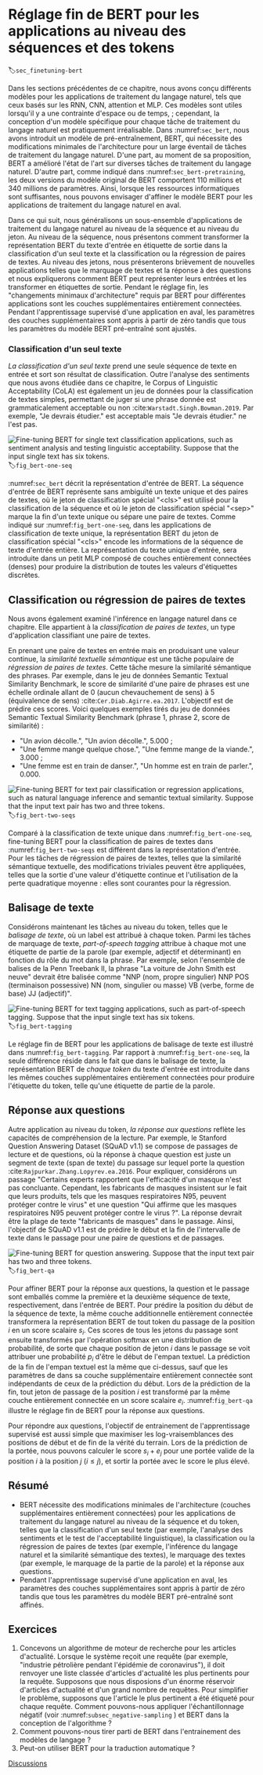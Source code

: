 # Réglage fin de BERT pour les applications au niveau des séquences et des tokens
:label:`sec_finetuning-bert` 

Dans les sections précédentes de ce chapitre,
nous avons conçu différents modèles pour les applications de traitement du langage naturel,
tels que ceux basés sur les RNN, CNN, attention et MLP.
Ces modèles sont utiles lorsqu'il y a une contrainte d'espace ou de temps,
; cependant,
la conception d'un modèle spécifique pour chaque tâche de traitement du langage naturel
est pratiquement irréalisable.
Dans :numref:`sec_bert`,
nous avons introduit un modèle de pré-entraînement, BERT,
qui nécessite des modifications minimales de l'architecture
pour un large éventail de tâches de traitement du langage naturel.
D'une part,
au moment de sa proposition,
BERT a amélioré l'état de l'art sur diverses tâches de traitement du langage naturel.
D'autre part,
comme indiqué dans :numref:`sec_bert-pretraining`,
les deux versions du modèle original de BERT
comportent 110 millions et 340 millions de paramètres.
Ainsi, lorsque les ressources informatiques sont suffisantes,
nous pouvons envisager
d'affiner le modèle BERT pour les applications de traitement du langage naturel en aval.

Dans ce qui suit,
nous généralisons un sous-ensemble d'applications de traitement du langage naturel
au niveau de la séquence et au niveau du jeton.
Au niveau de la séquence,
nous présentons comment transformer la représentation BERT du texte d'entrée
en étiquette de sortie
dans la classification d'un seul texte
et la classification ou la régression de paires de textes.
Au niveau des jetons, nous présenterons brièvement de nouvelles applications
telles que le marquage de textes et la réponse à des questions
et nous expliquerons comment BERT peut représenter leurs entrées et les transformer en étiquettes de sortie.
Pendant le réglage fin,
les "changements minimaux d'architecture" requis par BERT pour différentes applications
sont les couches supplémentaires entièrement connectées.
Pendant l'apprentissage supervisé d'une application en aval,
les paramètres des couches supplémentaires sont appris à partir de zéro tandis que
tous les paramètres du modèle BERT pré-entraîné sont ajustés.


### Classification d'un seul texte

*La classification d'un seul texte* prend une seule séquence de texte en entrée et sort son résultat de classification.
Outre l'analyse des sentiments que nous avons étudiée dans ce chapitre,
le Corpus of Linguistic Acceptability (CoLA)
est également un jeu de données pour la classification de textes simples,
permettant de juger si une phrase donnée est grammaticalement acceptable ou non :cite:`Warstadt.Singh.Bowman.2019`.
Par exemple, "Je devrais étudier." est acceptable mais "Je devrais étudier." ne l'est pas.

![Fine-tuning BERT for single text classification applications, such as sentiment analysis and testing linguistic acceptability. Suppose that the input single text has six tokens.](../img/bert-one-seq.svg) 
:label:`fig_bert-one-seq` 

 :numref:`sec_bert` décrit la représentation d'entrée de BERT.
La séquence d'entrée de BERT représente sans ambiguïté un texte unique et des paires de textes,
où le jeton de classification spécial 
"&lt;cls&gt;" est utilisé pour la classification de la séquence et 
où le jeton de classification spécial 
"&lt;sep&gt;" marque la fin d'un texte unique ou sépare une paire de textes.
Comme indiqué sur :numref:`fig_bert-one-seq`,
dans les applications de classification de texte unique,
la représentation BERT du jeton de classification spécial 
"&lt;cls&gt;" encode les informations de la séquence de texte d'entrée entière.
La représentation du texte unique d'entrée,
sera introduite dans un petit MLP composé de couches entièrement connectées (denses)
pour produire la distribution de toutes les valeurs d'étiquettes discrètes.


## Classification ou régression de paires de textes

Nous avons également examiné l'inférence en langage naturel dans ce chapitre.
Elle appartient à la *classification de paires de textes*,
un type d'application classifiant une paire de textes.

En prenant une paire de textes en entrée mais en produisant une valeur continue,
la *similarité textuelle sémantique* est une tâche populaire de *régression de paires de textes*.
Cette tâche mesure la similarité sémantique des phrases.
Par exemple, dans le jeu de données Semantic Textual Similarity Benchmark,
le score de similarité d'une paire de phrases
est une échelle ordinale allant de 0 (aucun chevauchement de sens) à 5 (équivalence de sens) :cite:`Cer.Diab.Agirre.ea.2017`.
L'objectif est de prédire ces scores.
Voici quelques exemples tirés du jeu de données Semantic Textual Similarity Benchmark (phrase 1, phrase 2, score de similarité) :

* "Un avion décolle.", "Un avion décolle.", 5.000 ;
* "Une femme mange quelque chose.", "Une femme mange de la viande.", 3.000 ;
* "Une femme est en train de danser.", "Un homme est en train de parler.", 0.000.


![Fine-tuning BERT for text pair classification or regression applications, such as natural language inference and semantic textual similarity. Suppose that the input text pair has two and three tokens.](../img/bert-two-seqs.svg) 
:label:`fig_bert-two-seqs` 

Comparé à la classification de texte unique dans :numref:`fig_bert-one-seq`,
fine-tuning BERT pour la classification de paires de textes dans :numref:`fig_bert-two-seqs` 
est différent dans la représentation d'entrée.
Pour les tâches de régression de paires de textes, telles que la similarité sémantique textuelle,
des modifications triviales peuvent être appliquées, telles que la sortie d'une valeur d'étiquette continue
et l'utilisation de la perte quadratique moyenne : elles sont courantes pour la régression.


## Balisage de texte

Considérons maintenant les tâches au niveau du token, telles que le *balisage de texte*,
où un label est attribué à chaque token.
Parmi les tâches de marquage de texte,
*part-of-speech tagging* attribue à chaque mot une étiquette de partie de la parole (par exemple, adjectif et déterminant)
en fonction du rôle du mot dans la phrase.
Par exemple,
selon l'ensemble de balises de la Penn Treebank II,
la phrase "La voiture de John Smith est neuve"
devrait être balisée comme
"NNP (nom, propre singulier) NNP POS (terminaison possessive) NN (nom, singulier ou masse) VB (verbe, forme de base) JJ (adjectif)".

![Fine-tuning BERT for text tagging applications, such as part-of-speech tagging. Suppose that the input single text has six tokens.](../img/bert-tagging.svg)
:label:`fig_bert-tagging`

Le réglage fin de BERT pour les applications de balisage de texte
est illustré dans :numref:`fig_bert-tagging`.
Par rapport à :numref:`fig_bert-one-seq`,
la seule différence réside dans le fait que
dans le balisage de texte, la représentation BERT de *chaque token* du texte d'entrée
est introduite dans les mêmes couches supplémentaires entièrement connectées pour produire l'étiquette du token,
telle qu'une étiquette de partie de la parole.



## Réponse aux questions

Autre application au niveau du token,
*la réponse aux questions* reflète les capacités de compréhension de la lecture.
Par exemple,
le Stanford Question Answering Dataset (SQuAD v1.1)
se compose de passages de lecture et de questions,
où la réponse à chaque question
est juste un segment de texte (span de texte) du passage sur lequel porte la question :cite:`Rajpurkar.Zhang.Lopyrev.ea.2016`.
Pour expliquer,
considérons un passage
"Certains experts rapportent que l'efficacité d'un masque n'est pas concluante. Cependant, les fabricants de masques insistent sur le fait que leurs produits, tels que les masques respiratoires N95, peuvent protéger contre le virus"
et une question "Qui affirme que les masques respiratoires N95 peuvent protéger contre le virus ?".
La réponse devrait être la plage de texte "fabricants de masques" dans le passage.
Ainsi, l'objectif de SQuAD v1.1 est de prédire le début et la fin de l'intervalle de texte dans le passage pour une paire de questions et de passages.

![Fine-tuning BERT for question answering. Suppose that the input text pair has two and three tokens.](../img/bert-qa.svg)
:label:`fig_bert-qa`

Pour affiner BERT pour la réponse aux questions,
la question et le passage sont emballés comme
la première et la deuxième séquence de texte, respectivement,
dans l'entrée de BERT.
Pour prédire la position du début de la séquence de texte,
la même couche additionnelle entièrement connectée transformera
la représentation BERT de tout token du passage de la position $i$
en un score scalaire $s_i$.
Ces scores de tous les jetons du passage
sont ensuite transformés par l'opération softmax
en une distribution de probabilité,
de sorte que chaque position de jeton $i$ dans le passage se voit attribuer
une probabilité $p_i$ d'être le début de l'empan textuel.
La prédiction de la fin de l'empan textuel
est la même que ci-dessus, sauf que les paramètres de
dans sa couche supplémentaire entièrement connectée
sont indépendants de ceux de la prédiction du début.
Lors de la prédiction de la fin,
tout jeton de passage de la position $i$
est transformé par la même couche entièrement connectée
en un score scalaire $e_i$.
:numref:`fig_bert-qa` 
illustre le réglage fin de BERT pour la réponse aux questions.

Pour répondre aux questions,
l'objectif de entrainement de l'apprentissage supervisé est aussi simple que
maximiser les log-vraisemblances des positions de début et de fin de la vérité du terrain.
Lors de la prédiction de la portée,
nous pouvons calculer le score $s_i + e_j$ pour une portée valide
de la position $i$ à la position $j$ ($i \leq j$),
et sortir la portée avec le score le plus élevé.


## Résumé

* BERT nécessite des modifications minimales de l'architecture (couches supplémentaires entièrement connectées) pour les applications de traitement du langage naturel au niveau de la séquence et du token, telles que la classification d'un seul texte (par exemple, l'analyse des sentiments et le test de l'acceptabilité linguistique), la classification ou la régression de paires de textes (par exemple, l'inférence du langage naturel et la similarité sémantique des textes), le marquage des textes (par exemple, le marquage de la partie de la parole) et la réponse aux questions.
* Pendant l'apprentissage supervisé d'une application en aval, les paramètres des couches supplémentaires sont appris à partir de zéro tandis que tous les paramètres du modèle BERT pré-entraîné sont affinés.


## Exercices

1. Concevons un algorithme de moteur de recherche pour les articles d'actualité. Lorsque le système reçoit une requête (par exemple, "industrie pétrolière pendant l'épidémie de coronavirus"), il doit renvoyer une liste classée d'articles d'actualité les plus pertinents pour la requête. Supposons que nous disposions d'un énorme réservoir d'articles d'actualité et d'un grand nombre de requêtes. Pour simplifier le problème, supposons que l'article le plus pertinent a été étiqueté pour chaque requête. Comment pouvons-nous appliquer l'échantillonnage négatif (voir :numref:`subsec_negative-sampling` ) et BERT dans la conception de l'algorithme ?
1. Comment pouvons-nous tirer parti de BERT dans l'entrainement des modèles de langage ?
1. Peut-on utiliser BERT pour la traduction automatique ?

[Discussions](https://discuss.d2l.ai/t/396)
